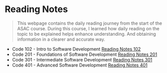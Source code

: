 # Reading Notes

 >   This webpage contains the daily reading journey from the start of the ASAC course.
    During this course, I learned how daily reading on the topic to be explained helps enhance understanding. And obtaining information in a clearer and accurate way.

* Code 102 - Intro to Software Development  [Reading Notes 102 ](https://raghadmustafa96.github.io/reading-notes102/)
* Code 201 - Foundations of Software Development [Reading Notes 201 ](https://raghadmustafa96.github.io/reading-notes/README201)
* Code 301 - Intermediate Software Development  [Reading Notes 301 ](https://raghadmustafa96.github.io/reading-notes/README301)
* Code 401 - Advanced Software Development  [Reading Notes 401 ](https://raghadmustafa96.github.io/reading-notes/README401)